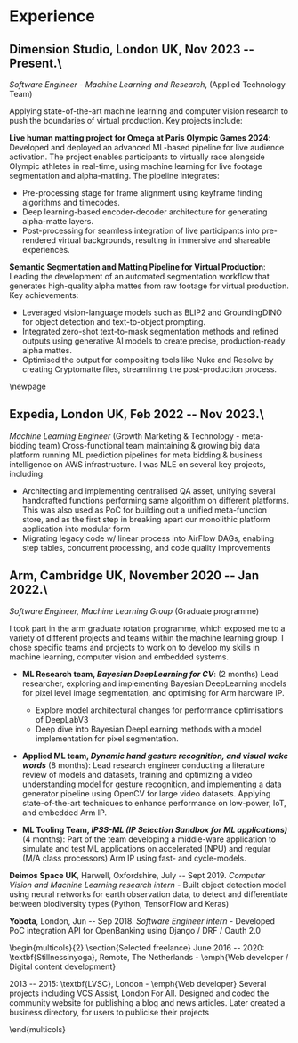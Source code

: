 # Experience

## Dimension Studio, London UK, Nov 2023 -- Present.\
*Software Engineer - Machine Learning and Research*, (Applied Technology Team)

<!-- In my role, I am responsible for researching and implementing both novel and existing machine learning techniques for virtual production and live events. This involves developing and maintaining software specifically designed for moving-image based purposes. I collaborate closely with cross-functional teams to ensure the successful delivery of projects.


__Live Production - Omega, *Race of Champions*__ (Omega Pavilion, Parc de Bercy, Paris Olympics, 2024):
Brand campaign featuring live audience interaction with ML segmentation and matting from multi-angle video capture, racing stats overlay, and composite next to a 3D virtual athlete (meta human), rendered in near real-time.
- I Developed a pipeline with two simultaneous Linux worker nodes:
  - ML segmentation/matting of Human participant from multi-camera feeds
  - Video composite of rotoscoped participant onto self selected pre-render 3d virtual athlete (meta human), with race stats overlay
  - Near real-time processing: tasks were added to a queue and delivered within 5-10 minutes of audience participation
  - Software stack: Python, OpenCV, PyTorch, Linux, systemd
- Featured on Omega's social media and website
- Audience count: 500+ per day, for duration of Olympics and Paralympics 2024
- Athletes: Noah Lyles, Shericka Jackson, Hannah Conckcroft, Marcel Hug

The TSOMEGA project presents a groundbreaking live audience activation for the Paris Olympic Games 2024, utilising advanced machine learning (ML) and computer vision techniques to create an immersive experience. Participants have the unique opportunity to race alongside an Olympic athlete in real-time, with the event captured and transformed into a personalised video. This innovative approach employs ML-based segmentation and alpha-matting methods to seamlessly integrate live footage of participants with pre-rendered backgrounds featuring Olympic champions.

The technical pipeline consists of three main stages: pre-processing, ML inference, and post-processing. Initially, the pre-processing stage aligns frames from both background and foreground captures, utilising a keyframe finding algorithm that leverages trigger timecodes to synchronise the footage. This alignment is crucial for ensuring the seamless integration of the participant into the virtual race environment. Subsequently, the aligned footage is converted into a tensor format, optimising it for the ML inference process.

During the inference stage, a sophisticated deep learning model based on an encoder-decoder architecture is employed to differentiate between background and foreground pixels within each frame of video footage. This model encodes the visual data into a latent space, from which an alpha-matte layer is decoded, effectively isolating the foreground subject.

Finally, the post-processing stage applies the alpha-matte layer to the background footage on a frame-by-frame basis, resulting in an RGBA matted frame that includes the live participant. This frame is then composited onto the pre-rendered background, culminating in a shareable video experience that not only captures the excitement of the Olympic Games but also showcases the participant's virtual race with an Olympic champion. This cutting-edge activation exemplifies the convergence of sports and technology, offering a unique and engaging way for audiences to interact with the event.


__Semantic Segmentation and Matting pipeline for Virtual Production__:

Our project is focused on developing a pre-processing pipeline for raw footage that automatically generates alpha mattes for various objects such as humans, props, vehicles, and animals using machine learning. The output of the pipeline will be indexed Cryptomatte files for use in tools like Nuke and Resolve. We are advancing automated segmentation techniques for virtual production workflows by first using a vision-language model to generate frame descriptions and create an object list through NLP, enabling text-to-object location prompting. Second, we are integrating zero-shot text-to-mask capabilities using models like CLIP, BLIP2, and GroundingDINO for object localisation, combined with Segment Anything 2 for dynamic object segmentation. Lastly, we are refining these segmentation outputs into high-quality alpha masks using generative AI and guided filters, ensuring precise and graded mattes critical for post-production.

 -->

Applying state-of-the-art machine learning and computer vision research to push the boundaries of virtual production. Key projects include:

__Live human matting project for Omega at Paris Olympic Games 2024__: Developed and deployed an advanced ML-based pipeline for live audience activation. The project enables participants to virtually race alongside Olympic athletes in real-time, using machine learning for live footage segmentation and alpha-matting. The pipeline integrates:

- Pre-processing stage for frame alignment using keyframe finding algorithms and timecodes.
- Deep learning-based encoder-decoder architecture for generating alpha-matte layers.
- Post-processing for seamless integration of live participants into pre-rendered virtual backgrounds, resulting in immersive and shareable experiences.

__Semantic Segmentation and Matting Pipeline for Virtual Production__: Leading the development of an automated segmentation workflow that generates high-quality alpha mattes from raw footage for virtual production. Key achievements:

- Leveraged vision-language models such as BLIP2 and GroundingDINO for object detection and text-to-object prompting.
- Integrated zero-shot text-to-mask segmentation methods and refined outputs using generative AI models to create precise, production-ready alpha mattes.
- Optimised the output for compositing tools like Nuke and Resolve by creating Cryptomatte files, streamlining the post-production process.

\newpage

## **Expedia**, London UK, Feb 2022 -- Nov 2023.\
*Machine Learning Engineer* (Growth Marketing & Technology - meta-bidding team) Cross-functional team maintaining & growing big data platform running ML prediction pipelines for meta bidding & business intelligence on AWS infrastructure. I was MLE on several key projects, including:

- Architecting and implementing centralised QA asset, unifying several handcrafted functions performing same algorithm on different platforms.  This was also used as PoC for building out a unified meta-function store, and as the first step in breaking apart our monolithic platform application into modular form
- Migrating legacy code w/ linear process into AirFlow DAGs, enabling step tables, concurrent processing, and code quality improvements

## **Arm**, Cambridge UK, November 2020 -- Jan 2022.\
*Software Engineer, Machine Learning Group* (Graduate programme)

I took part in the arm graduate rotation programme, which exposed me to a variety of different projects and teams within the machine learning group. I chose specific teams and projects to work on to develop my skills in machine learning, computer vision and embedded systems.

- __ML Research team, *Bayesian DeepLearning for CV*__: (2 months) Lead researcher, exploring and implementing Bayesian DeepLearning models for pixel level image segmentation, and optimising for Arm hardware IP.

  - Explore model architectural changes for performance optimisations of DeepLabV3
  - Deep dive into Bayesian DeepLearning methods with a model implementation for pixel segmentation.

- __Applied ML team, *Dynamic hand gesture recognition, and visual wake words*__ (8 months): 
Lead research engineer conducting a literature review of models and datasets, training and optimizing a video understanding model for gesture recognition, and implementing a data generator pipeline using OpenCV for large video datasets. Applying state-of-the-art techniques to enhance performance on low-power, IoT, and embedded Arm IP.

<!-- - Lead researcher exploring SOA techniques for dynamic gesture recognition for low power processors -->
<!-- - Implement novel architecture aimed at low power processors -->
<!-- - Research novel CV ML model architectures and datasets -->
<!-- - Create data generator pipeline using OpenCV for large video dataset -->
<!-- - Report metrics for comparing model accuracy, peak memory usage, FLOPS on base model to compare on a variety of arm hardware IP, and showed changes after model quantisation and other optimisations -->


- __ML Tooling Team, *IPSS-ML (IP Selection Sandbox for ML applications)*__ (4 months): Part of the team developing a middle-ware application to simulate and test ML applications on accelerated (NPU) and regular (M/A class processors) Arm IP using fast- and cycle-models.
  <!-- - Increase test coverage to all lines of code, adding niche test cases
  - Bring codebase to be completely error and warning free by implement Pylint into CI environment
  - Bug fix front end web app
  - Deliver presentation on methods used to implement Pylint into a live codebase, and Jenkins CI build process with Gerrit -->

**Deimos Space UK**, Harwell, Oxfordshire, July -- Sept 2019.  *Computer Vision and Machine Learning research intern* - Built object detection model using neural networks for earth observation data, to detect and differentiate between biodiversity types (Python, TensorFlow and Keras)
<!-- - Researched methods of transfer learning in neural networks, and implemented one in a project constrained by a limited labelled dataset; improving training time -->
<!-- - Created internal reference documentation for CVAT (Computer Vision Annotation Tool) -->
<!-- - Collaborated on a poster researching computer vision methods using machine learning, neural networks and transfer learning -->

**Yobota**, London, Jun -- Sep 2018. *Software Engineer intern* - Developed PoC integration API for OpenBanking using Django / DRF / Oauth 2.0

\begin{multicols}{2}
\section{Selected freelance}
June 2016 -- 2020: \textbf{Stillnessinyoga}, Remote, The Netherlands - \emph{Web developer / Digital content development}

2013 -- 2015: \textbf{LVSC}, London - \emph{Web developer} Several projects including VCS Assist, London For All. Designed and coded the community website for publishing a blog and news articles. Later created a business directory, for users to publicise their projects

\end{multicols}
<!-- - June 2016 -- 2020: **Stillnessinyoga**, Remote, The Netherlands\ -->
<!-- *Web developer / Digital content development* -->

  <!-- -   Lead developer for multi-lingual e-commerce WordPress platform -->
  <!-- -   Built and maintained website using the Genesis theme framework featuring an events calendar, e-commerce platform, content restricted membership subscriptions, and membership e-learning course and system -->
  <!-- -   developed a custom secure Amazon S3 media serving platform -->
  <!-- -   Worked along side head teachers to design and put together three teacher training manuals (Level 1, 2, & Advanced 2) -- in iBook format -- an interactive e-publishing book format -->
<!-- -   2016: **Ecostage Pledge**. *Web developer.* Designed and coded the website for a community of artists and designers. Features include a membership which integrating BBPress user interaction features -->
<!-- -   2015: **Giddy Diva**. *WordPress theme developer*. Migrated a static site to WordPress, Built out theme, integrated client testimonials. -->
<!-- -   2013 -- 2015: **LVSC**. *Web developer.* Several projects including VCS Assist, London For All. Designed and coded the community website for publishing a blog and news articles. Later created a business directory, for users to publicise their projects -->
<!-- -   2012: **London for All**. *Web developer.* Designed and coded the community news site -->
<!-- -   2012: **MIAGOA**. *WordPress theme developer.* Developed site from a photoshop image design template. -->
